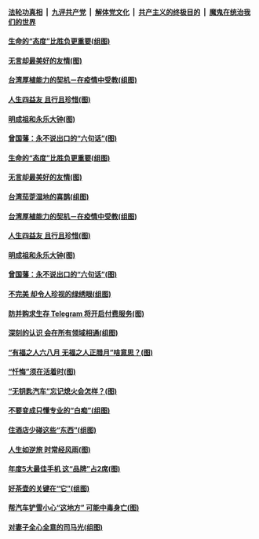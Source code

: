 

####  [法轮功真相](../../../../basic/blob/master/README.md?t=12272031) &nbsp;|&nbsp; [九评共产党](../../../../9ping.md/blob/master/README.md?t=12272031) &nbsp;|&nbsp; [解体党文化](../../../../jtdwh.md/blob/master/README.md?t=12272031)  &nbsp;|&nbsp; [共产主义的终极目的](../../../../gczydzjmd.md/blob/master/README.md?t=12272031) &nbsp;|&nbsp; [魔鬼在统治我们的世界](../../../../mgztzwmdsj.md/blob/master/README.md?t=12272031) 

#### [生命的“态度”比胜负更重要(组图)](../pages/p8/957100.md?t=12272031) 

#### [无言却最美好的友情(图)](../pages/p8/956939.md?t=12272031) 

#### [台湾厚植能力的契机－在疫情中受教(组图)](../pages/p8/957115.md?t=12272031) 

#### [人生四益友 且行且珍惜(图)](../pages/p8/957058.md?t=12272031) 

#### [明成祖和永乐大钟(图)](../pages/p8/956938.md?t=12272031) 

#### [曾国藩：永不说出口的“六句话”(图)](../pages/p8/956943.md?t=12272031) 

#### [生命的“态度”比胜负更重要(组图)](../pages/p8/957100.md?t=12272031) 

#### [无言却最美好的友情(图)](../pages/p8/956939.md?t=12272031) 

#### [台湾茄萣湿地的喜鹊(组图)](../pages/p8/957120.md?t=12272031) 

#### [台湾厚植能力的契机－在疫情中受教(组图)](../pages/p8/957115.md?t=12272031) 

#### [人生四益友 且行且珍惜(图)](../pages/p8/957058.md?t=12272031) 

#### [明成祖和永乐大钟(图)](../pages/p8/956938.md?t=12272031) 

#### [曾国藩：永不说出口的“六句话”(图)](../pages/p8/956943.md?t=12272031) 

#### [不完美 却令人珍视的绿绣眼(组图)](../pages/p8/957014.md?t=12272031) 

#### [防并购求生存 Telegram 将开启付费服务(图)](../pages/p8/957004.md?t=12272031) 

#### [深刻的认识 会在所有领域相通(组图)](../pages/p8/956998.md?t=12272031) 

#### [“有福之人六八月 无福之人正腊月”啥意思？(图)](../pages/p8/956910.md?t=12272031) 

#### [“忏悔”须在活着时(图)](../pages/p8/956717.md?t=12272031) 

#### [“无钥匙汽车”忘记熄火会怎样？(图)](../pages/p8/956904.md?t=12272031) 

#### [不要变成只懂专业的“白痴”(组图)](../pages/p8/956890.md?t=12272031) 

#### [住酒店少碰这些“东西”(组图)](../pages/p8/956887.md?t=12272031) 

#### [人生如逆旅 时常经风雨(图)](../pages/p8/956704.md?t=12272031) 

#### [年度5大最佳手机 这“品牌”占2席(图)](../pages/p8/956783.md?t=12272031) 

#### [好茶壶的关键在“它”(组图)](../pages/p8/955764.md?t=12272031) 

#### [帮汽车铲雪小心“这地方” 可能中毒身亡(图)](../pages/p8/956700.md?t=12272031) 

#### [对妻子全心全意的司马光(组图)](../pages/p8/956190.md?t=12272031) 

